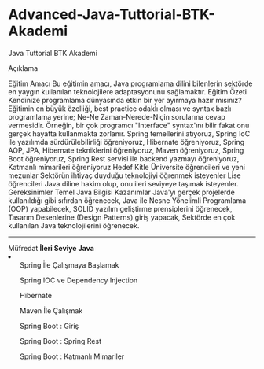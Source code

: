 # Advanced-Java-Tuttorial-BTK-Akademi
  Java Tuttorial BTK Akademi
  
Açıklama

Eğitim Amacı
Bu eğitimin amacı, Java programlama dilini bilenlerin sektörde en yaygın kullanılan teknolojilere adaptasyonunu sağlamaktır.
Eğitim Özeti
Kendinize programlama dünyasında etkin bir yer ayırmaya hazır mısınız? Eğitimin en büyük özelliği, best practice odaklı olması ve syntax bazlı programlama yerine; Ne-Ne Zaman-Nerede-Niçin sorularına cevap vermesidir. Örneğin, bir çok programcı "Interface" syntax'ını bilir fakat onu gerçek hayatta kullanmakta zorlanır.
Spring temellerini atıyoruz,
Spring IoC ile yazılımda sürdürülebilirliği öğreniyoruz,
Hibernate öğreniyoruz,
Spring AOP, JPA, Hibernate tekniklerini öğreniyoruz,
Maven öğreniyoruz,
Spring Boot öğreniyoruz,
Spring Rest servisi ile backend yazmayı öğreniyoruz,
Katmanlı mimarileri öğreniyoruz
Hedef Kitle
Üniversite öğrencileri ve yeni mezunlar
Sektörün ihtiyaç duyduğu teknolojiyi öğrenmek isteyenler
Lise öğrencileri
Java diline hakim olup, onu ileri seviyeye taşımak isteyenler.
Gereksinimler
Temel Java Bilgisi
Kazanımlar
Java'yı gerçek projelerde kullanıldığı gibi sıfırdan öğrenecek,
Java ile Nesne Yönelimli Programlama (OOP) yapabilecek,
SOLID yazılım geliştirme prensiplerini öğrenecek,
Tasarım Desenlerine (Design Patterns) giriş yapacak,
Sektörde en çok kullanılan Java teknolojilerini öğrenecek.

<hr>
Müfredat
</hr>
<b>
İleri Seviye Java
</b>
<li>
  <ol>
Spring İle Çalışmaya Başlamak
    </ol><ol>
Spring IOC ve Dependency Injection
  </ol><ol>
Hibernate
</ol><ol>
Maven İle Çalışmak
</ol><ol>
Spring Boot : Giriş
</ol><ol>
Spring Boot : Spring Rest
</ol><ol>
Spring Boot : Katmanlı Mimariler
</ol>
</li>
